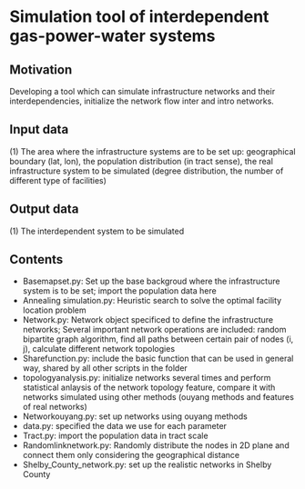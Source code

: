 # Simulation tool of interdependent gas-power-water systems
## Motivation
Developing a tool which can simulate infrastructure networks and their interdependencies, initialize the network flow inter and intro networks.
## Input data
(1) The area where the infrastructure systems are to be set up: geographical boundary (lat, lon), the population distribution (in tract sense), the real infrastructure system to be simulated (degree distribution, the number of different type of facilities)
## Output data
(1) The interdependent system to be simulated
## Contents
* Basemapset.py: Set up the base backgroud where the infrastructure system is to be set; import the population data here
* Annealing simulation.py: Heuristic search to solve the optimal facility location problem
* Network.py: Network object specificed to define the infrastructure networks; Several important network operations are included: random bipartite graph algorithm, find all paths between certain pair of nodes (i, j), calculate different network topologies
* Sharefunction.py: include the basic function that can be used in general way, shared by all other scripts in the folder
* topologyanalysis.py: initialize networks several times and perform statistical anlaysis of the network topology feature, compare it with networks simulated using other methods (ouyang methods and features of real networks)
* Networkouyang.py: set up networks using ouyang methods
* data.py: specified the data we use for each parameter
* Tract.py: import the population data in tract scale
* Randomlinknetwork.py: Randomly distribute the nodes in 2D plane and connect them only considering the geographical distance
* Shelby_County_network.py: set up the realistic networks in Shelby County
